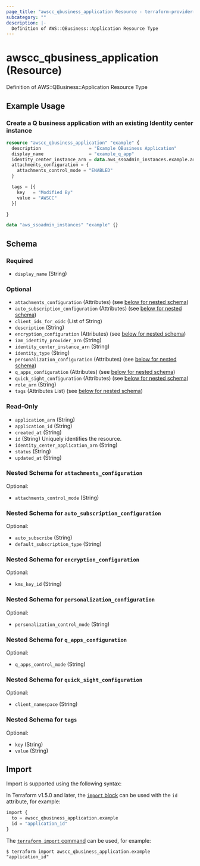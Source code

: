 ```yaml
---
page_title: "awscc_qbusiness_application Resource - terraform-provider-awscc"
subcategory: ""
description: |-
  Definition of AWS::QBusiness::Application Resource Type
---
```


# awscc_qbusiness_application (Resource)

Definition of AWS::QBusiness::Application Resource Type

## Example Usage

### Create a Q business application with an existing Identity center instance

```terraform
resource "awscc_qbusiness_application" "example" {
  description                  = "Example QBusiness Application"
  display_name                 = "example_q_app"
  identity_center_instance_arn = data.aws_ssoadmin_instances.example.arns[0]
  attachments_configuration = {
    attachments_control_mode = "ENABLED"
  }

  tags = [{
    key   = "Modified By"
    value = "AWSCC"
  }]

}

data "aws_ssoadmin_instances" "example" {}
```

<!-- schema generated by tfplugindocs -->
## Schema

### Required

- `display_name` (String)

### Optional

- `attachments_configuration` (Attributes) (see [below for nested schema](#nestedatt--attachments_configuration))
- `auto_subscription_configuration` (Attributes) (see [below for nested schema](#nestedatt--auto_subscription_configuration))
- `client_ids_for_oidc` (List of String)
- `description` (String)
- `encryption_configuration` (Attributes) (see [below for nested schema](#nestedatt--encryption_configuration))
- `iam_identity_provider_arn` (String)
- `identity_center_instance_arn` (String)
- `identity_type` (String)
- `personalization_configuration` (Attributes) (see [below for nested schema](#nestedatt--personalization_configuration))
- `q_apps_configuration` (Attributes) (see [below for nested schema](#nestedatt--q_apps_configuration))
- `quick_sight_configuration` (Attributes) (see [below for nested schema](#nestedatt--quick_sight_configuration))
- `role_arn` (String)
- `tags` (Attributes List) (see [below for nested schema](#nestedatt--tags))

### Read-Only

- `application_arn` (String)
- `application_id` (String)
- `created_at` (String)
- `id` (String) Uniquely identifies the resource.
- `identity_center_application_arn` (String)
- `status` (String)
- `updated_at` (String)

<a id="nestedatt--attachments_configuration"></a>
### Nested Schema for `attachments_configuration`

Optional:

- `attachments_control_mode` (String)


<a id="nestedatt--auto_subscription_configuration"></a>
### Nested Schema for `auto_subscription_configuration`

Optional:

- `auto_subscribe` (String)
- `default_subscription_type` (String)


<a id="nestedatt--encryption_configuration"></a>
### Nested Schema for `encryption_configuration`

Optional:

- `kms_key_id` (String)


<a id="nestedatt--personalization_configuration"></a>
### Nested Schema for `personalization_configuration`

Optional:

- `personalization_control_mode` (String)


<a id="nestedatt--q_apps_configuration"></a>
### Nested Schema for `q_apps_configuration`

Optional:

- `q_apps_control_mode` (String)


<a id="nestedatt--quick_sight_configuration"></a>
### Nested Schema for `quick_sight_configuration`

Optional:

- `client_namespace` (String)


<a id="nestedatt--tags"></a>
### Nested Schema for `tags`

Optional:

- `key` (String)
- `value` (String)

## Import

Import is supported using the following syntax:

In Terraform v1.5.0 and later, the [`import` block](https://developer.hashicorp.com/terraform/language/import) can be used with the `id` attribute, for example:

```terraform
import {
  to = awscc_qbusiness_application.example
  id = "application_id"
}
```

The [`terraform import` command](https://developer.hashicorp.com/terraform/cli/commands/import) can be used, for example:

```shell
$ terraform import awscc_qbusiness_application.example "application_id"
```
